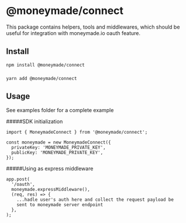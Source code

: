 # @moneymade/connect

This package contains helpers, tools and middlewares, which should be useful for integration with moneymade.io oauth feature.

## Install
    npm install @moneymade/connect
###
    yarn add @moneymade/connect

## Usage

See examples folder for a complete example

#####SDK initialization

    import { MoneymadeConnect } from '@moneymade/connect';

    const moneymade = new MoneymadeConnect({
      privateKey: 'MONEYMADE_PRIVATE_KEY',
      publicKey: 'MONEYMADE_PRIVATE_KEY',
    });

#####Using as express middleware

    app.post(
      '/oauth',
      moneymade.expressMiddleware(),
      (req, res) => {
        ...hadle user's auth here and collect the request payload be 
        sent to moneymade server endpoint
      },
    );

